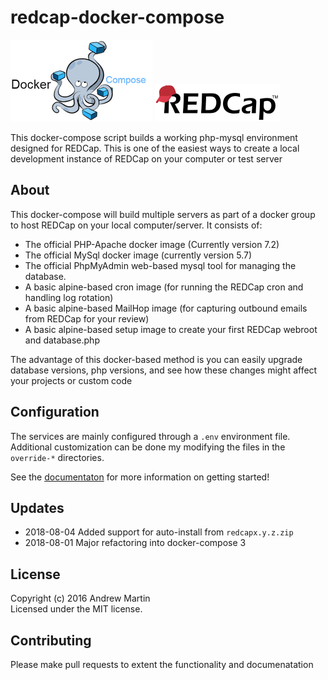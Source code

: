 # redcap-docker-compose

![Docker Compose][docker-compose-logo]
![REDCap][redcap-logo] 

This docker-compose script builds a working php-mysql environment designed for REDCap.
  This is one of the easiest ways to create a local development instance of REDCap on your computer or test server

## About
This docker-compose will build multiple servers as part of a docker group to host REDCap on your local computer/server.
It consists of:
 * The official PHP-Apache docker image (Currently version 7.2)
 * The official MySql docker image (currently version 5.7)
 * The official PhpMyAdmin web-based mysql tool for managing the database.
 * A basic alpine-based cron image (for running the REDCap cron and handling log rotation)
 * A basic alpine-based MailHop image (for capturing outbound emails from REDCap for your review)
 * A basic alpine-based setup image to create your first REDCap webroot and database.php

The advantage of this docker-based method is you can easily upgrade database versions, php versions, and see how
these changes might affect your projects or custom code

## Configuration
The services are mainly configured through a `.env` environment file.  Additional customization can be done my modifying
the files in the `override-*` directories.
  
See the [documentaton](documentation/README.md) for more information on getting started!

## Updates
* 2018-08-04  Added support for auto-install from `redcapx.y.z.zip`
* 2018-08-01  Major refactoring into docker-compose 3

## License
Copyright (c) 2016 Andrew Martin  
Licensed under the MIT license.

## Contributing
Please make pull requests to extent the functionality and documenatation

[redcap-logo]: documentation/redcap-logo-large.png "REDCap"
[docker-compose-logo]: documentation/docker-compose.png "Docker Compose"